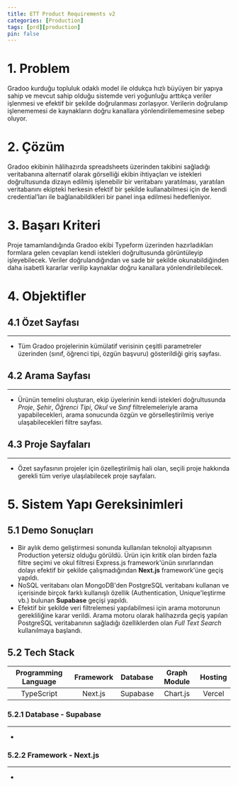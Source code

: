 ```yaml
---
title: ETT Product Requirements v2
categories: [Production]
tags: [prd][production]
pin: false
---
```


# 1. **Problem**

Gradoo kurduğu topluluk odaklı model ile oldukça hızlı büyüyen bir yapıya sahip ve mevcut sahip olduğu sistemde veri yoğunluğu arttıkça veriler işlenmesi ve efektif bir şekilde doğrulanması zorlaşıyor. Verilerin doğrulanıp işlenememesi de kaynakların doğru kanallara yönlendirilememesine sebep oluyor.

# 2. **Çözüm**

Gradoo ekibinin hâlihazırda spreadsheets üzerinden takibini sağladığı veritabanına alternatif olarak görselliği ekibin ihtiyaçları ve istekleri doğrultusunda dizayn edilmiş işlenebilir bir veritabanı yaratılması, yaratılan veritabanını ekipteki herkesin efektif bir şekilde kullanabilmesi için de kendi credential’ları ile bağlanabildikleri bir panel inşa edilmesi hedefleniyor.

# 3. **Başarı Kriteri**

Proje tamamlandığında Gradoo ekibi Typeform üzerinden hazırladıkları formlara gelen cevapları kendi istekleri doğrultusunda görüntüleyip işleyebilecek. Veriler doğrulandığından ve sade bir şekilde okunabildiğinden daha isabetli kararlar verilip kaynaklar doğru kanallara yönlendirilebilecek.

# 4. **Objektifler**

## 4.1 Özet Sayfası

---
- Tüm Gradoo projelerinin kümülatif verisinin çeşitli parametreler üzerinden (sınıf, öğrenci tipi, özgün başvuru) gösterildiği giriş sayfası.

## 4.2 Arama Sayfası

---
- Ürünün temelini oluşturan, ekip üyelerinin kendi istekleri doğrultusunda *Proje*, *Şehir*, *Öğrenci Tipi*, *Okul* ve *Sınıf* filtrelemeleriyle arama yapabilecekleri, arama sonucunda özgün ve görselleştirilmiş veriye ulaşabilecekleri filtre sayfası.

## 4.3 Proje Sayfaları

---
- Özet sayfasının projeler için özelleştirilmiş hali olan, seçili proje hakkında gerekli tüm veriye ulaşılabilecek proje sayfaları.

# 5. **Sistem Yapı Gereksinimleri**

## 5.1 **Demo Sonuçları**

- Bir aylık demo geliştirmesi sonunda kullanılan teknoloji altyapısının Production yetersiz olduğu görüldü. Ürün için kritik olan birden fazla filtre seçimi ve okul filtresi Express.js framework'ünün sınırlarından dolayı efektif bir şekilde çalışmadığından **Next.js** framework'üne geçiş yapıldı.
- NoSQL veritabanı olan MongoDB'den PostgreSQL veritabanı kullanan ve içerisinde birçok farklı kullanışlı özellik (Authentication, Unique'leştirme vb.) bulunan  **Supabase** geçişi yapıldı.
- Efektif bir şekilde veri filtrelemesi yapılabilmesi için arama motorunun gerekliliğine karar verildi. Arama motoru olarak halihazırda geçiş yapılan PostgreSQL veritabanının sağladığı özelliklerden olan *Full Text Search* kullanılmaya başlandı.

## 5.2 **Tech Stack**

|Programming Language|Framework|Database|Graph Module|Hosting|
|:-:|:-:|:-:|:-:|:-:|
|TypeScript|Next.js|Supabase|Chart.js|Vercel

### 5.2.1 **Database - Supabase**

---
- 

### 5.2.2 **Framework - Next.js**

---
-
